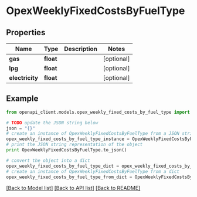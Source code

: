 # OpexWeeklyFixedCostsByFuelType


## Properties
Name | Type | Description | Notes
------------ | ------------- | ------------- | -------------
**gas** | **float** |  | [optional] 
**lpg** | **float** |  | [optional] 
**electricity** | **float** |  | [optional] 

## Example

```python
from openapi_client.models.opex_weekly_fixed_costs_by_fuel_type import OpexWeeklyFixedCostsByFuelType

# TODO update the JSON string below
json = "{}"
# create an instance of OpexWeeklyFixedCostsByFuelType from a JSON string
opex_weekly_fixed_costs_by_fuel_type_instance = OpexWeeklyFixedCostsByFuelType.from_json(json)
# print the JSON string representation of the object
print OpexWeeklyFixedCostsByFuelType.to_json()

# convert the object into a dict
opex_weekly_fixed_costs_by_fuel_type_dict = opex_weekly_fixed_costs_by_fuel_type_instance.to_dict()
# create an instance of OpexWeeklyFixedCostsByFuelType from a dict
opex_weekly_fixed_costs_by_fuel_type_from_dict = OpexWeeklyFixedCostsByFuelType.from_dict(opex_weekly_fixed_costs_by_fuel_type_dict)
```
[[Back to Model list]](../README.md#documentation-for-models) [[Back to API list]](../README.md#documentation-for-api-endpoints) [[Back to README]](../README.md)


